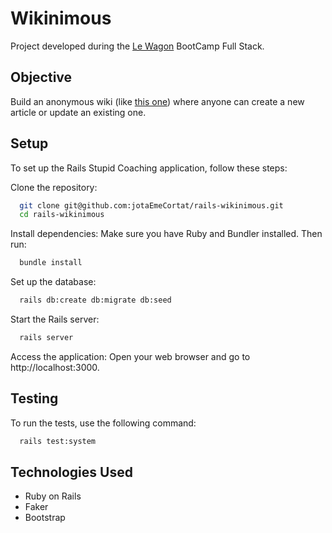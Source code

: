# Wikinimous

Project developed during the [Le Wagon](https://github.com/lewagon) BootCamp Full Stack.

## Objective

Build an anonymous wiki (like [this one](https://wikinimous.lewagon.com/)) where anyone can create a
new article or update an existing one.

## Setup

To set up the Rails Stupid Coaching application, follow these steps:

Clone the repository:

```sh
  git clone git@github.com:jotaEmeCortat/rails-wikinimous.git
  cd rails-wikinimous
```

Install dependencies: Make sure you have Ruby and Bundler installed. Then run:

```sh
  bundle install
```

Set up the database:

```sh
  rails db:create db:migrate db:seed
```

Start the Rails server:

```sh
  rails server
```

Access the application: Open your web browser and go to http://localhost:3000.

## Testing

To run the tests, use the following command:

```sh
  rails test:system
```

## Technologies Used

- Ruby on Rails
- Faker
- Bootstrap
